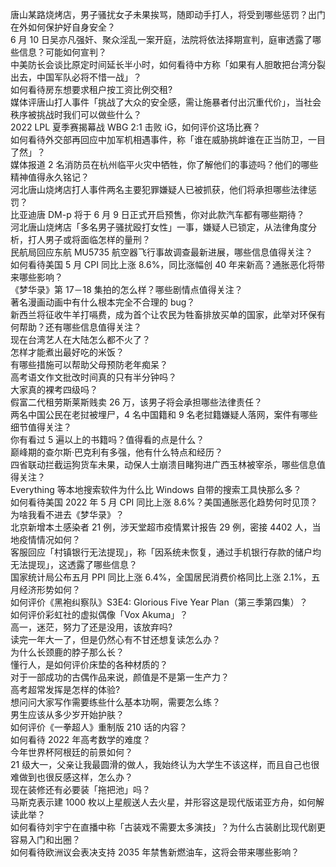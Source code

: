 唐山某路烧烤店，男子骚扰女子未果挨骂，随即动手打人，将受到哪些惩罚？出门在外如何保护好自身安全？  
6 月 10 日吴亦凡强奸、聚众淫乱一案开庭，法院将依法择期宣判，庭审透露了哪些信息？可能如何宣判？  
中美防长会谈比原定时间延长半小时，如何看待中方称「如果有人胆敢把台湾分裂出去，中国军队必将不惜一战」？  
如何看待房东想要求租户按工资比例交租?  
媒体评唐山打人事件「挑战了大众的安全感，需让施暴者付出沉重代价」，当社会秩序被挑战时我们可以做些什么？  
2022 LPL 夏季赛揭幕战 WBG 2:1 击败 iG，如何评价这场比赛？  
如何看待外交部再回应中加军机相遇事件，称「谁在威胁挑衅谁在正当防卫，一目了然」？  
媒体报道 2 名消防员在杭州临平火灾中牺牲，你了解他们的事迹吗？他们的哪些精神值得永久铭记？  
河北唐山烧烤店打人事件两名主要犯罪嫌疑人已被抓获，他们将承担哪些法律惩罚？  
比亚迪唐 DM-p 将于 6 月 9 日正式开启预售，你对此款汽车都有哪些期待？  
河北唐山烧烤店「多名男子骚扰殴打女性」一事，嫌疑人已锁定，从法律角度分析，打人男子或将面临怎样的量刑？  
民航局回应东航 MU5735 航空器飞行事故调查最新进展，哪些信息值得关注？  
如何看待美国 5 月 CPI 同比上涨 8.6%，同比涨幅创 40 年来新高？通胀恶化将带来哪些影响？  
《梦华录》第 17－18 集拍的怎么样？哪些剧情点值得关注？  
著名漫画动画中有什么根本完全不合理的 bug？  
新西兰将征收牛羊打嗝费，成为首个让农民为牲畜排放买单的国家，此举对环保有何帮助？还有哪些信息值得关注？  
现在台湾艺人在大陆怎么都不火了？  
怎样才能煮出最好吃的米饭？  
有哪些措施可以帮助父母预防老年痴呆？  
高考语文作文批改时间真的只有半分钟吗？  
大家真的裸考四级吗？  
假富二代租劳斯莱斯贱卖 26 万，该男子将会承担哪些法律责任？  
两名中国公民在老挝被埋尸，4 名中国籍和 9 名老挝籍嫌疑人落网，案件有哪些细节值得关注？  
你有看过 5 遍以上的书籍吗？值得看的点是什么？  
巅峰期的查尔斯·巴克利有多强，他有什么特点和经历？  
四省联动拦截运狗货车未果，动保人士崩溃目睹狗进广西玉林被宰杀，哪些信息值得关注？  
Everything 等本地搜索软件为什么比 Windows 自带的搜索工具快那么多？  
如何看待美国 2022 年 5 月 CPI 同比上涨 8.6%？美国通胀恶化趋势何时见顶？  
为啥我看不进去《梦华录》？  
北京新增本土感染者 21 例，涉天堂超市疫情累计报告 29 例，密接 4402 人，当地疫情情况如何？  
客服回应「村镇银行无法提现」，称「因系统未恢复，通过手机银行存款的储户均无法提现」，这透露了哪些信息？  
国家统计局公布五月 PPI 同比上涨 6.4%，全国居民消费价格同比上涨 2.1%，五月经济形势如何？  
如何评价《黑袍纠察队》S3E4: Glorious Five Year Plan（第三季第四集）？  
如何评价彩虹社的虚拟偶像「Vox Akuma」？  
高一，迷茫，努力了还是没用，该放弃吗?  
读完一年大一了，但是仍然心有不甘还想复读怎么办？  
为什么长颈鹿的脖子那么长？  
懂行人，是如何评价床垫的各种材质的？  
对于一部成功的古偶作品来说，颜值是不是第一生产力？  
高考超常发挥是怎样的体验?  
想问问大家写作需要练些什么基本功啊，需要怎么练？  
男生应该从多少岁开始护肤？  
如何评价《一拳超人》重制版 210 话的内容？  
如何看待 2022 年高考数学的难度？  
今年世界杯阿根廷的前景如何？  
21 级大一，父亲让我最圆滑的做人，我始终认为大学生不该这样，而且自己也很难做到也很反感这样，怎么办？  
现在装修还有必要装「拖把池」吗？  
马斯克表示建 1000 枚以上星舰送人去火星，并形容这是现代版诺亚方舟，如何解读此举？  
如何看待刘宇宁在直播中称「古装戏不需要太多演技」？为什么古装剧比现代剧更容易入门和出圈？  
如何看待欧洲议会表决支持 2035 年禁售新燃油车，这将会带来哪些影响？  
